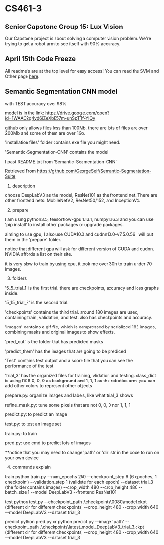 # CS461-3

## Senior Capstone Group 15: Lux Vision

Our Capstone project is about solving a computer vision problem.
We're trying to get a robot arm to see itself with 90% accuracy.

## April 15th Code Freeze

All readme's are at the top level for easy access!
You can read the SVM and Other page [here](https://github.com/CampConn/Capstone/wiki/Code-Freeze-README---SVM-and-Others).

## Semantic Segmentation CNN model
with TEST accuracy over 98%

model is in the link: https://drive.google.com/open?id=1WAAC2q4yd6iZeXbE57m-unSpTTf-YlQy 

github only allows files less than 100Mb. there are lots of files are over 200Mb and some of them are over 1Gb.

'installation files' folder contains exe file you might need.

'Semantic-Segmentation-CNN' contains the model

I past README.txt from 'Semantic-Segmentation-CNN'

Retrieved From https://github.com/GeorgeSeif/Semantic-Segmentation-Suite 


1. description

choose DeepLabV3 as the model, ResNet101 as the frontend net. There are other frontend nets: MobileNetV2, ResNet50/152, and InceptionV4.


2. prepare

I am using python3.5, tensorflow-gpu 1.13.1, numpy1.16.3 and you can use 'pip install' to install other packages or upgrade packages.

aiming to use gpu, I also use CUDA10.0 and cudnn10.0-v7.5.0.56
I will put them in the 'prepare' folder.

notice that different gpu will ask for different version of CUDA and cudnn. NVIDIA affords a list on their site.

it is very slow to train by using cpu, it took me over 30h to train under 70 images.


3. folders

'5_5_trial_1' is the first trial. there are checkpoints, accuracy and loss graphs inside.

'5_15_trial_2' is the second trial.

'checkpoints' contains the third trial. around 180 images are used, containing train, validation, and test. also has checkpoints and accuracy.

'images' contains a gif file, which is compressed by serialized 182 images, combining masks and original images to show effects.

'pred_out' is the folder that has predicted masks

'predict_them' has the images that are going to be prediced

'Test' contains test output and a score file that you can see the performance of the test

'trial_3' has the organized files for training, vlidation and testing. class_dict is using RGB 0, 0, 0 as background and 1, 1, 1 as the robotics arm. you can add other colors to represent other objects

prepare.py: organize images and labels, like what trial_3 shows

refine_mask.py: tune some pixels that are not 0, 0, 0 nor 1, 1, 1

predict.py: to predict an image

test.py: to test an image set

train.py: to train

pred.py: use cmd to predict lots of images

**notice that you may need to change 'path' or 'dir' str in the code to run on your own device


4. commands explain

train
python train.py --num_epochs 250 --checkpoint_step 6 (6 epoches, 1 checkpoint) --validation_step 1 (validate for each epoch) --dataset trial_3 (the folder contains images) --crop_width 480 --crop_height 480 --batch_size 1 --model DeepLabV3 --frontend ResNet101

test
python test.py --checkpoint_path .\checkpoints\0080\model.ckpt (different dir for different checkpoints) --crop_height 480 --crop_width 640 --model DeepLabV3 --dataset trial_3

predict
python pred.py
or
python predict.py --image 'path' --checkpoint_path .\checkpoints\latest_model_DeepLabV3_trial_3.ckpt (different dir for different checkpoints) --crop_height 480 --crop_width 640 --model DeepLabV3 --dataset trial_3
